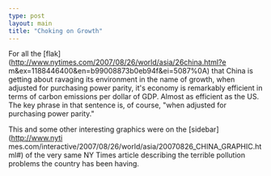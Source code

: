 ```yaml
---
type: post
layout: main
title: "Choking on Growth"
---
```

For all the [flak](http://www.nytimes.com/2007/08/26/world/asia/26china.html?e
m&ex=1188446400&en=b99008873b0eb94f&ei=5087%0A) that China is getting about
ravaging its environment in the name of growth, when adjusted for purchasing
power parity, it's economy is remarkably efficient in terms of carbon
emissions per dollar of GDP. Almost as efficient as the US. The key phrase in
that sentence is, of course, "when adjusted for purchasing power parity."

  
This and some other interesting graphics were on the [sidebar](http://www.nyti
mes.com/interactive/2007/08/26/world/asia/20070826_CHINA_GRAPHIC.html#) of the
very same NY Times article describing the terrible pollution problems the
country has been having.


